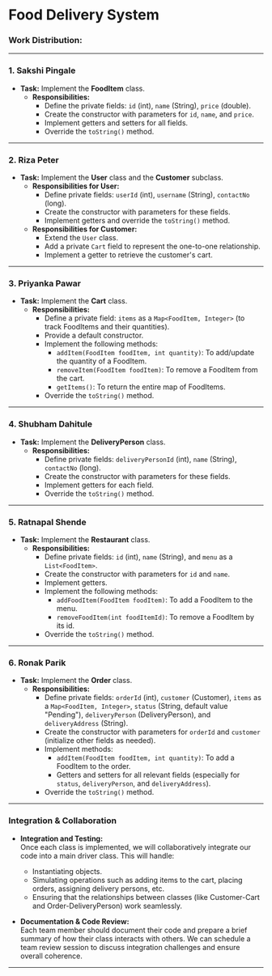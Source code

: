 # Food Delivery System
### Work Distribution:
---

### 1. Sakshi Pingale
- **Task:** Implement the **FoodItem** class.
  - **Responsibilities:**
    - Define the private fields: `id` (int), `name` (String), `price` (double).
    - Create the constructor with parameters for `id`, `name`, and `price`.
    - Implement getters and setters for all fields.
    - Override the `toString()` method.

---

### 2. Riza Peter
- **Task:** Implement the **User** class and the **Customer** subclass.
  - **Responsibilities for User:**
    - Define private fields: `userId` (int), `username` (String), `contactNo` (long).
    - Create the constructor with parameters for these fields.
    - Implement getters and override the `toString()` method.
  - **Responsibilities for Customer:**
    - Extend the `User` class.
    - Add a private `Cart` field to represent the one-to-one relationship.
    - Implement a getter to retrieve the customer's cart.

---

### 3. Priyanka Pawar
- **Task:** Implement the **Cart** class.
  - **Responsibilities:**
    - Define a private field: `items` as a `Map<FoodItem, Integer>` (to track FoodItems and their quantities).
    - Provide a default constructor.
    - Implement the following methods:
      - `addItem(FoodItem foodItem, int quantity)`: To add/update the quantity of a FoodItem.
      - `removeItem(FoodItem foodItem)`: To remove a FoodItem from the cart.
      - `getItems()`: To return the entire map of FoodItems.
    - Override the `toString()` method.

---

### 4. Shubham Dahitule
- **Task:** Implement the **DeliveryPerson** class.
  - **Responsibilities:**
    - Define private fields: `deliveryPersonId` (int), `name` (String), `contactNo` (long).
    - Create the constructor with parameters for these fields.
    - Implement getters for each field.
    - Override the `toString()` method.

---

### 5. Ratnapal Shende
- **Task:** Implement the **Restaurant** class.
  - **Responsibilities:**
    - Define private fields: `id` (int), `name` (String), and `menu` as a `List<FoodItem>`.
    - Create the constructor with parameters for `id` and `name`.
    - Implement getters.
    - Implement the following methods:
      - `addFoodItem(FoodItem foodItem)`: To add a FoodItem to the menu.
      - `removeFoodItem(int foodItemId)`: To remove a FoodItem by its id.
    - Override the `toString()` method.

---

### 6. Ronak Parik
- **Task:** Implement the **Order** class.
  - **Responsibilities:**
    - Define private fields: `orderId` (int), `customer` (Customer), `items` as a `Map<FoodItem, Integer>`, `status` (String, default value "Pending"), `deliveryPerson` (DeliveryPerson), and `deliveryAddress` (String).
    - Create the constructor with parameters for `orderId` and `customer` (initialize other fields as needed).
    - Implement methods:
      - `addItem(FoodItem foodItem, int quantity)`: To add a FoodItem to the order.
      - Getters and setters for all relevant fields (especially for `status`, `deliveryPerson`, and `deliveryAddress`).
    - Override the `toString()` method.

---

### Integration & Collaboration
- **Integration and Testing:**  
  Once each class is implemented, we will collaboratively integrate our code into a main driver class. This will handle:
  - Instantiating objects.
  - Simulating operations such as adding items to the cart, placing orders, assigning delivery persons, etc.
  - Ensuring that the relationships between classes (like Customer-Cart and Order-DeliveryPerson) work seamlessly.

- **Documentation & Code Review:**  
  Each team member should document their code and prepare a brief summary of how their class interacts with others. We can schedule a team review session to discuss integration challenges and ensure overall coherence.

---

